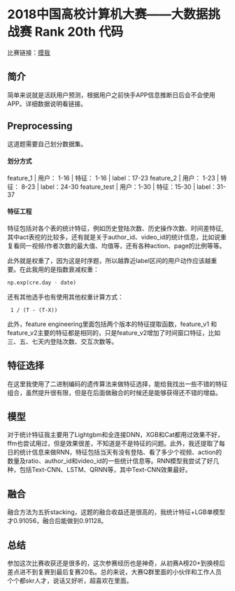 # 2018中国高校计算机大赛——大数据挑战赛 Rank 20th 代码
比赛链接：[摸我](https://www.kesci.com/home/competition/5ab8c36a8643e33f5138cba4)

## 简介
简单来说就是活跃用户预测，根据用户之前快手APP信息推断日后会不会使用APP。详细数据说明看链接。

## Preprocessing
这道题需要自己划分数据集。
#### 划分方式

feature_1 | 用户： 1-16  | 特征： 1-16 | label：17-23
feature_2 | 用户： 1-23  | 特征： 8-23 | label：24-30
feature_test | 用户：1-30 |  特征：15-30 | label：31-37

#### 特征工程
特征包括对各个表的统计特征，例如历史登陆次数、历史操作次数、时间差特征,其中act表挖的比较多，还有就是关于author_id、video_id的统计信息，比如说重复看同一视频/作者次数的最大值、均值等，还有各种action、page的比例等等。

此外就是权重了，因为这是时序题，所以越靠近label区间的用户动作应该越重要。在此我用的是指数衰减权重：
```python
np.exp(cre.day - date)
```
还有其他选手也有使用其他权重计算方式：
```
 1 / (T - (T-X))
```

此外，feature engineering里面包括两个版本的特征提取函数，feature_v1 和 feature_v2主要的特征都是相同的，只是feature_v2增加了时间窗口特征，比如三、五、七天内登陆次数、交互次数等。

## 特征选择
在这里我使用了二进制编码的遗传算法来做特征选择，能给我找出一些不错的特征组合，虽然提升很有限，但是在后面做融合的时候还是能够获得还不错的增益。

## 模型
对于统计特征我主要用了Lightgbm和全连接DNN，XGB和Cat都用过效果不好，ffm也尝试用过，但是效果很差，不知道是不是特征的问题。此外，我还提取了每日的统计信息来做RNN，特征包括当天有没有登陆、看了多少个视频、action的数量及ratio、author_id和video_id的一些统计信息等。RNN模型我尝试了好几种，包括Text-CNN、LSTM、QRNN等，其中Text-CNN效果最好。

## 融合
融合方法为五折stacking，这题的融合收益还是很高的，我统计特征+LGB单模型才0.91056，融合后能做到0.91128。

## 总结
参加这次比赛收获还是很多的，这次参赛经历也是神奇，从初赛A榜20+到换榜后差点进不到复赛到最后复赛20名。总的来说，大赛Q群里面的小伙伴和工作人员个个都skr人才，说话又好听，超喜欢在里面。
